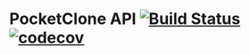 # PocketClone API [![Build Status](https://travis-ci.com/samjones1001/pocket-clone-backcend.svg?branch=master)](https://travis-ci.com/samjones1001/pocket-clone-backend) [![codecov](https://codecov.io/gh/samjones1001/pocket-clone-backend/branch/master/graph/badge.svg)](https://codecov.io/gh/samjones1001/pocket-clone-backend)